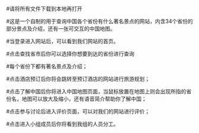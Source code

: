 #请将所有文件下载到本地再打开

#这是一个自制的用于查询中国各个省份有什么著名景点的网站，内含34个省份的部分景点及介绍，还有一张可交互的中国地图。

#当登录进入网站后，可以看到我们网站的首页。

#点击查找省市后你可以选择你想要到达的省份进行查询

#每个省份下都有著名景点及介绍；

#点击酒店预订后你将会跳转至预订酒店的网站进行旅游规划；


#点击了解中国后你将进入中国地图页面，当鼠标放置在地图上则会出现所指的省份名，地图可以放大及缩小，还有语音简介帮助你了解中国；

#点击参与讨论后进入评价页面，可以对我们的网站进行评价；

#点击进入小组成员后你将看到我组的人员分工。

